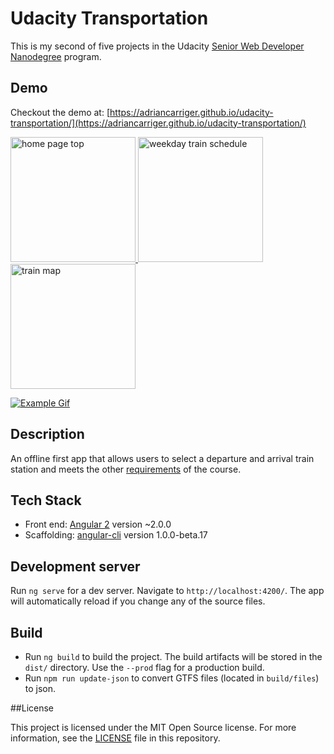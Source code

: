 # Udacity Transportation

This is my second of five projects in the Udacity [Senior Web Developer Nanodegree](https://www.udacity.com/course/senior-web-developer-nanodegree--nd802) program.

## Demo

Checkout the demo at: [https://adriancarriger.github.io/udacity-transportation/](https://adriancarriger.github.io/udacity-transportation/)

<a href="https://adriancarriger.github.io/udacity-transportation/">
  <img alt="home page top" src="https://raw.githubusercontent.com/adriancarriger/udacity-transportation/master/images/example-1.png" width="200px">
  <img alt="weekday train schedule" src="https://raw.githubusercontent.com/adriancarriger/udacity-transportation/master/images/example-2.png" width="200px">
  <img alt="train map" src="https://raw.githubusercontent.com/adriancarriger/udacity-transportation/master/images/example-3.png" width="200px">
</a>

[![Example Gif](https://raw.githubusercontent.com/adriancarriger/udacity-transportation/master/images/example.gif)](https://adriancarriger.github.io/udacity-transportation/)

## Description

An offline first app that allows users to select a departure and arrival train station and meets the other [requirements](REQUIREMENTS.md) of the course.

## Tech Stack

* Front end: [Angular 2](https://github.com/angular/angular) version ~2.0.0
* Scaffolding: [angular-cli](https://github.com/angular/angular-cli) version 1.0.0-beta.17

## Development server

Run `ng serve` for a dev server. Navigate to `http://localhost:4200/`. The app will automatically reload if you change any of the source files.

## Build

* Run `ng build` to build the project. The build artifacts will be stored in the `dist/` directory. Use the `--prod` flag for a production build.
* Run `npm run update-json` to convert GTFS files (located in `build/files`) to json.

##License

This project is licensed under the MIT Open Source license. For more information, see the [LICENSE](LICENSE) file in this repository.